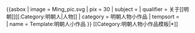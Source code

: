 {{asbox
| image     = Ming_pic.svg
| pix       = 30
| subject   = 
| qualifier = 关于[[明朝]][[:Category:明朝人|人物]]
| category  = 明朝人物小作品
| tempsort  =  
| name      = Template:明朝人小作品
}}<noinclude>
[[Category:明朝人物小作品模板|*]]
</noinclude>